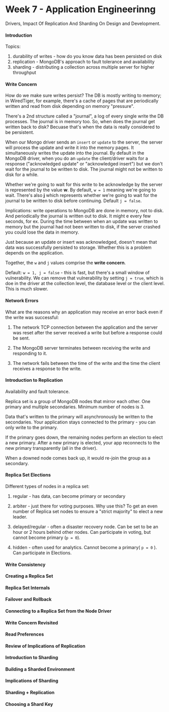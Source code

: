 # Week 7 - Application Engineerinng

Drivers, Impact Of Replication And Sharding On Design and Development.

#### Introduction

Topics:

1.  durability of writes - how do you know data has been persisted on disk
2.  replication - MongoDB's approach to fault tolerance and availability
3.  sharding - distributing a collection across multiple server for higher throughput

#### Write Concern

How do we make sure writes persist? The DB is mostly writing to memory; in WiredTiger, for example, there's a cache of pages that are periodically written and read from disk depending on memory "pressure".

There's a 2nd structure called a "journal", a log of every single write the DB processes. The journal is in memory too. So, when does the journal get written back to disk? Becuase that's when the data is really considered to be persistent.

When our Mongo driver sends an `insert` or `update` to the server, the server will process the update and write it into the memory pages. It simultaneously writes the update into the journal. By default in the MongoDB driver, when you do an `update` the client/driver waits for a response ("acknowledged update" or "acknowledged insert") but we don't wait for the journal to be written to disk. The journal might not be written to disk for a while.

Whether we're going to wait for this write to be acknowledge by the server is represented by the value **w**. By default, `w = 1` meaning we're going to wait. There's also **j** which represents whether we're going to wait for the journal to be written to disk before continuing. Default `j = false`.

Implications: write operations to MongoDB are done in memory, not to disk. And periodically the journal is written out to disk. It might e every few seconds, for ex. During the time between when an update was written to memory but the journal had not been written to disk, if the server crashed you could lose the data in memory.

Just because an update or insert was acknowledged, doesn't mean that data was successfully persisted to storage. Whether this is a problem depends on the application.

Together, the `w` and `j` values comprise the **write concern**.

Default: `w = 1, j = false` - this is fast, but there's a small window of vulnerability. We can remove that vulnerability by setting `j = true`, which is doe in the driver at the collection level, the database level or the client level. This is much slower.


#### Network Errors

What are the reasons why an application may receive an error back even if the write was successful:

1. The network TCP connection between the application and the server was reset after the server received a write but before a response could be sent.

2. The MongoDB server terminates between receiving the write and responding to it.

3. The network fails between the time of the write and the time the client receives a response to the write.

#### Introduction to Replication

Availability and fault tolerance.

Replica set is a group of MongoDB nodes that mirror each other. One primary and multiple secondaries. Minimum number of nodes is 3.

Data that's written to the primary will asynchronously be written to the secondaries. Your application stays connected to the primary - you can only write to the primary.

If the primary goes down, the remaining nodes perform an election to elect a new primary. After a new primary is elected, your app reconnects to the new primary transparently (all in the driver).

When a downed node comes back up, it would re-join the group as a secondary.

#### Replica Set Elections

Different types of nodes in a replica set:

1. regular - has data, can become primary or secondary

2. arbiter - just there for voting purposes. Why use this? To get an even number of Replica set nodes to ensure a "strict majority" to elect a new leader.

3. delayed/regular - often a disaster recovery node. Can be set to be an hour or 2 hours behind other nodes. Can participate in voting, but cannot become primary (`p = 0`).

4. hidden - often used for analytics. Cannot become a primary( `p = 0` ). Can participate in Elections.

#### Write Consistency



#### Creating a Replica Set



#### Replica Set Internals



#### Failover and Rollback



#### Connecting to a Replica Set from the Node Driver



#### Write Concern Revisited



#### Read Preferences



#### Review of Implications of Replication



#### Introduction to Sharding



#### Building a Sharded Environment



#### Implications of Sharding



#### Sharding + Replication



#### Choosing a Shard Key
